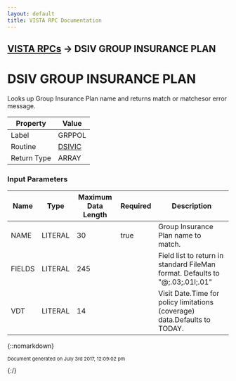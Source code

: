 ```yaml
---
layout: default
title: VISTA RPC Documentation
---
```


## [VISTA RPCs](TableOfContents) &#8594; DSIV GROUP INSURANCE PLAN
# DSIV GROUP INSURANCE PLAN

Looks up Group Insurance Plan name and returns match or matchesor error message.

Property | Value
--- | ---
Label | GRPPOL
Routine | [DSIVIC](http://code.osehra.org/dox/Routine_DSIVIC_source.html)
Return Type | ARRAY


### Input Parameters

Name | Type | Maximum Data Length | Required | Description
--- | --- | --- | --- | ---
NAME | LITERAL | 30 | true | Group Insurance Plan name to match.
FIELDS | LITERAL | 245 |  | Field list to return in standard FileMan format.  Defaults to     &quot;@;.03;.01I;.01&quot;
VDT | LITERAL | 14 |  | Visit Date.Time for policy limitations (coverage) data.Defaults to TODAY.



{::nomarkdown} <br/><p style="font-size: 11px">Document generated on July 3rd 2017, 12:09:02 pm</p>{:/}